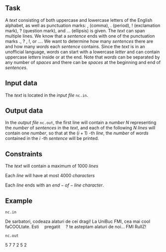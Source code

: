 ## Task

A $text$ consisting of both uppercase and lowercase letters of the English alphabet, as well as punctuation marks: $,$ (comma), $.$ (period), $!$ (exclamation mark), $?$ (question mark), and $\dots$ (ellipsis) is given. The $text$ can span multiple lines. We know that a $sentence$ ends with one of the punctuation marks $.$, $?$ , $!$, or $\dots$. We want to determine how many $sentences$ there are and how many $words$ each $sentence$ contains. Since the $text$ is in an unofficial language, $words$ can start with a lowercase $letter$ and can contain uppercase $letters$ inside or at the end. Note that $words$ can be separated by any number of $spaces$ and there can be $spaces$ at the beginning and end of $sentences$.

## Input data

The $text$ is located in the $input$ $file$ `nc.in`.

## Output data

In the $output$ $file$ `nc.out`, the first line will contain a $number$ $N$ representing the $number$ of $sentences$ in the $text$, and each of the following $N$ $lines$ will contain one $number$, so that at the $(i+1)$ -th $line$, the $number$ of $words$ contained in the $i$ -th $sentence$ will be printed.

## Constraints

The $text$ will contain a maximum of $1000$ $lines$

Each $line$ will have at most $4000$ $characters$

Each $line$ ends with an $end-of-line$ $character$.

## Example

`nc.in`

De sarbatori, codeaza alaturi de cei dragi! La UniBuc FMI, cea mai cool faCOOLtate. Esti  pregatit  ? te asteptam alaturi de noi... FMI RullZ!

`nc.out`

5
7
7
2
5
2